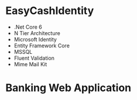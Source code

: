 # EasyCashIdentity

* .Net Core 6
* N Tier Architecture
* Microsoft Identity
* Entity Framework Core
* MSSQL
* Fluent Validation
* Mime Mail Kit

# Banking Web Application
